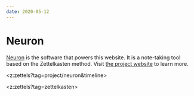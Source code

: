 ```yaml
---
date: 2020-05-12
---
```


# Neuron

[Neuron](https://neuron.zettel.page/) is the software that powers this website. It is a note-taking tool based on the Zettelkasten method. Visit [the project website](https://neuron.zettel.page/) to learn more.

<z:zettels?tag=project/neuron&timeline>

<z:zettels?tag=zettelkasten>

